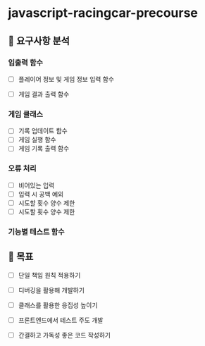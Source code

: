 # javascript-racingcar-precourse

## 📁 요구사항 분석

### 입출력 함수

- [ ] 플레이어 정보 및 게임 정보 입력 함수

- [ ] 게임 결과 출력 함수

### 게임 클래스

- [ ] 기록 업데이트 함수
- [ ] 게임 실행 함수
- [ ] 게임 기록 출력 함수

### 오류 처리

- [ ] 비어있는 입력
- [ ] 입력 시 공백 예외
- [ ] 시도할 횟수 양수 제한
- [ ] 시도할 횟수 양수 제한

### 기능별 테스트 함수

## 📁 목표

- [ ] 단일 책임 원칙 적용하기
- [ ] 디버깅을 활용해 개발하기
- [ ] 클래스를 활용한 응집성 높이기
- [ ] 프론트엔드에서 테스트 주도 개발
- [ ] 간결하고 가독성 좋은 코드 작성하기

